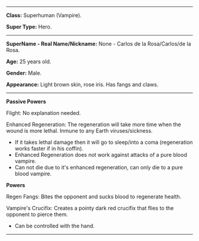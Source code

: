 
-----
**Class:** Superhuman (Vampire).

**Super Type:** Hero.

-----

**SuperName - Real Name/Nickname:** None - Carlos de la Rosa/Carlos/de la Rosa.


**Age:** 25 years old.

**Gender:** Male.

**Appearance:** Light brown skin, rose iris. Has fangs and claws.

-----

**Passive Powers**

Flight: No explanation needed.

Enhanced Regeneration: The regeneration will take more time when the wound is more lethal. Inmune to any Earth viruses/sickness.
  - If it takes lethal damage then it will go to sleep/into a coma (regeneration works faster if in his coffin).
  - Enhanced Regeneration does not work against attacks of a pure blood vampire.
  - Can not die due to it's enhanced regeneration, can only die to a pure blood vampire.

**Powers**

Regen Fangs: Bites the opponent and sucks blood to regenerate health.

Vampire's Crucifix: Creates a pointy dark red crucifix that flies to the opponent to pierce them.
  - Can be controlled with the hand.
  
-----
